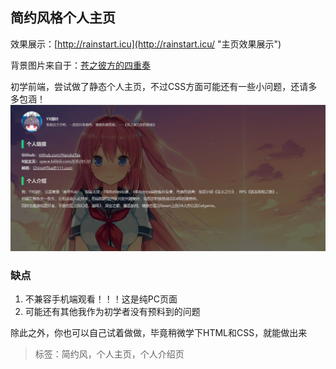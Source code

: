 ## 简约风格个人主页

效果展示：[http://rainstart.icu](http://rainstart.icu/ "主页效果展示")

背景图片来自于：[苍之彼方的四重奏](https://store.steampowered.com/app/1044620/_/ "这是个Steam页面")

初学前端，尝试做了静态个人主页，不过CSS方面可能还有一些小问题，还请多多包涵！
![效果展示图片](static/preview.png "效果展示")

### 缺点
1. 不兼容手机端观看！！！这是纯PC页面
2. 可能还有其他我作为初学者没有预料到的问题

除此之外，你也可以自己试着做做，毕竟稍微学下HTML和CSS，就能做出来

> 标签：简约风，个人主页，个人介绍页
